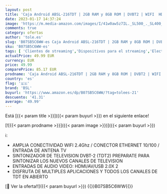 ```yaml
---
layout: post
title: 'Caja Android ABSL-216TDT | 2GB RAM y 8GB ROM | DVBT2 | WIFI  HDMI  RJ45  USB 2.0  RF'
date: 2023-01-17 14:37:24
image: 'https://m.media-amazon.com/images/I/41w0aw5z7IL._SL500_._SL400_.jpg'
comments: true
category: ofertas
author: 'tole.es'
slug: 'B07SB5C6WW-es Caja Android ABSL-216TDT | 2GB RAM y 8GB ROM | DVBT2 |...'
sku: 'B07SB5C6WW-es'
tags: [ 'Clientes de streaming','Dispositivos para el streaming','Electrónica','Equipos de audio y Hi-Fi','android','bsl','🇪🇸', ]
actualPrice: 49.99 EUR
currency: EUR
price: 49.99
comparePrice: 85.17 EUR
prodname: 'Caja Android ABSL-216TDT | 2GB RAM y 8GB ROM | DVBT2 | WIFI  HDMI  RJ45  USB 2.0  RF'
country: 'es'
flag: '🇪🇸'
brand: 'BSL'
buyurl: 'https://www.amazon.es/dp/B07SB5C6WW/?tag=tolees-21'
descuento: '41.31'
average: '49.99'
---
```


Está [{{< param title >}}]({{< param buyurl >}}) en el siguiente enlace!

[![{{< param prodname >}}]({{< param image >}})]({{< param buyurl >}})

ℹ️:

- AMPLIA CONECTIVIDAD WIFI 2.4Ghz / CONECTOR ETHERNET 10/100 / ENTRADA DE ANTENA TV
- SINTONIZADOR DE TELEVISION DVBT-2 (TDT2) PREPARATE PARA SINTONIZAR LOS NUEVOS CANALES DE TELEVISION
- ENTRADAS DE AUDIO VIDEO: HDMI/AV/USB 2.0X 2
- DISFRUTA DE MULTIPLES APLICACIONES Y TODOS LOS CANALES DE TDT EN ABIERTO

[🛒 Ver la oferta!!]({{< param buyurl >}})
{{<world>}}B07SB5C6WW{{</world>}}
